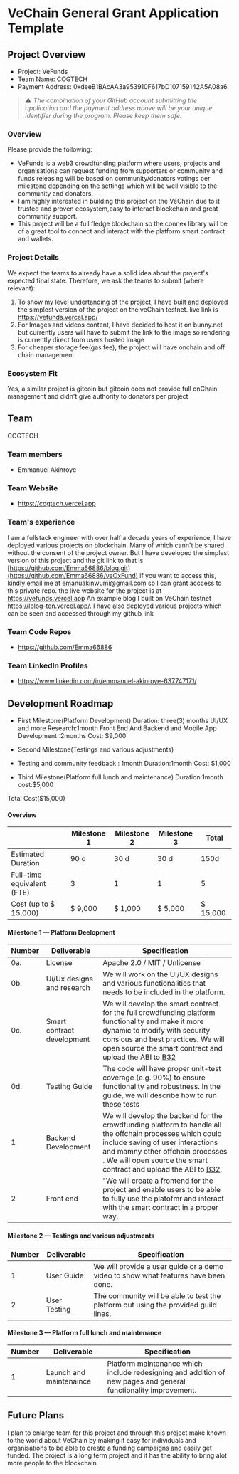 # VeChain General Grant Application Template

## Project Overview 

- Project: VeFunds
- Team Name: COGTECH
- Payment Address: 0xdeeB1BAcAA3a953910F617bD107159142A5A08a6.

> ⚠️ *The combination of your GitHub account submitting the application and the payment address above will be your unique identifier during the program. Please keep them safe.*

### Overview

Please provide the following:
- VeFunds is a web3 crowdfunding platform where users, projects and organisations can request funding from supporters or community and funds releasing will be based on community/donators votings per milestone depending on the settings which will be well visible to the community and donators.
- I am highly interested in building this project on the VeChain due to it trusted and proven ecosystem,easy to interact blockchain and great community support.
- This project will be a full fledge blockchain so the connex library will be of a great tool to connect and interact with the platform smart contract and wallets. 

### Project Details

We expect the teams to already have a solid idea about the project's expected final state.
Therefore, we ask the teams to submit (where relevant):
1. To show my level undertanding of the project, I have built and deployed the simplest version of the project on the veChain testnet. live link is https://vefunds.vercel.app/
2. For Images and videos content, I have decided to host it on bunny.net but currently users will have to submit the link to the image so rendering is currently direct from users hosted image
3. For cheaper storage fee(gas fee), the project will have onchain and off chain management.

### Ecosystem Fit
Yes, a similar project is gitcoin but gitcoin does not provide full onChain management and didn't give authority to donators per project
## Team 
COGTECH
### Team members

- Emmanuel Akinroye

### Team Website

- https://cogtech.vercel.app

### Team's experience

I am a fullstack engineer with over half a decade years of experience, I have deployed various projects on blockchain. Many of which cann't be shared without the consent of the project owner. But I have developed the simplest version of this project and the git link to that is [https://github.com/Emma66886/blog.git](https://github.com/Emma66886/veOxFund) if you want to access this, kindly email me at emanuakinwumi@gmail.com so I can grant acccess to this private repo.
the live website for the project is at https://vefunds.vercel.app
An example blog I built on VeChain testnet https://lblog-ten.vercel.app/. 
I have also deployed various projects which can be seen and accessed through my github link

### Team Code Repos

- https://github.com/Emma66886

### Team LinkedIn Profiles

- https://www.linkedin.com/in/emmanuel-akinroye-637747171/

## Development Roadmap 
- First Milestone(Platform Development)
  Duration: three(3) months
  UI/UX and more Research:1month
  Front End And Backend and Mobile App Development :2months 
  Cost: $9,000

- Second Milestone(Testings and various adjustments)
- Testing and community feedback : 1month
  Duration:1month
  Cost: $1,000

- Third Milestone(Platform full lunch and maintenance)
 Duration:1month
 cost:$5,000

 Total Cost($15,000)

#### Overview

|  | Milestone 1 | Milestone 2 | Milestone 3 | Total |
| - | - |- | - | - |
| Estimated Duration | 90 d | 30 d | 30 d | 150d |
| Full-time equivalent (FTE) | 3 | 1 | 1 | 5 |
| Cost (up to $ 15,000)| $ 9,000 | $ 1,000 | $ 5,000 | $ 15,000 |

#### Milestone 1 — Platform Deelopment

| Number | Deliverable | Specification |
|-|-|-|
| 0a.| License | Apache 2.0 / MIT / Unlicense |
| 0b. | Ui/Ux designs and research | We will work on the UI/UX designs and various functionalities that needs to be included in the platform. |
| 0c. | Smart contract development | We will develop the smart contract for the full crowdfunding platform functionality and make it more dynamic to modify with security consious and best practices. We will open source the smart contract and upload the ABI to [B32](https://github.com/vechain/b32)|
| 0d. | Testing Guide | The code will have proper unit-test coverage (e.g. 90%) to ensure functionality and robustness. In the guide, we will describe how to run these tests |
| 1 | Backend Development |We will develop the backend for the crowdfunding platform to handle all the offchain processes which could include saving of user interactions and mamny other offchain processes . We will open source the smart contract and upload the ABI to [B32](https://github.com/vechain/b32). |
| 2 | Front end | "We will create a frontend for the project and enable users to be able to fully use the platofmr and interact with the smart contract in a proper way. |

#### Milestone 2  —  Testings and various adjustments
| Number | Deliverable | Specification |
|-|-|-|
| 1 | User Guide | We will provide a user guide or a demo video to show what features have been done.  |
| 2 | User Testing | The community will be able to test the platform out using the provided guild lines.  |

#### Milestone 3  —  Platform full lunch and maintenance
| Number | Deliverable | Specification |
|-|-|-|
| 1 | Launch and maintenaince | Platform maintenance which include redesigning and addition of new pages and general functionality improvement.  |

## Future Plans

I plan to enlarge team for this project and through this project make known to the world about VeChain by making it easy for individuals and organisations to be able to create a funding campaigns and easily get funded.
The project is a long term project and it has the ability to bring alot more people to the blockchain.

